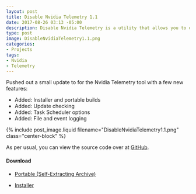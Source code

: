 ```yaml
---
layout: post
title: Disable Nvidia Telemetry 1.1
date: 2017-08-26 03:13 -05:00
description: Disable Nvidia Telemetry is a utility that allows you to disable the telemetry services Nvidia bundles with their drivers.
type: post
image: DisableNvidiaTelemetry1.1.png
categories:
- Projects
tags:
- Nvidia
- Telemetry
---
```


Pushed out a small update to for the Nvidia Telemetry tool with a few new features:

* Added: Installer and portable builds
* Added: Update checking
* Added: Task Scheduler options
* Added: File and event logging

{% include post_image.liquid filename="DisableNvidiaTelemetry1.1.png" class="center-block" %}

As per usual, you can view the source code over at [GitHub](https://github.com/NateShoffner/Disable-Nvidia-Telemetry/).

#### Download

* [Portable (Self-Extracting Archive)](https://github.com/NateShoffner/Disable-Nvidia-Telemetry/releases/download/1.1/Disable.Nvidia.Telemetry.1.1.0.14.Portable.exe)

* [Installer](https://github.com/NateShoffner/Disable-Nvidia-Telemetry/releases/download/1.1/Disable.Nvidia.Telemetry.1.1.0.14.Setup.exe)